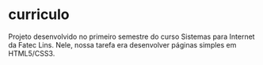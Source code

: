 # curriculo
Projeto desenvolvido no primeiro semestre do curso Sistemas para Internet da Fatec Lins. Nele, nossa tarefa era desenvolver páginas simples em HTML5/CSS3.

